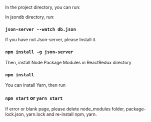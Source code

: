In the project directory, you can run:

In jsondb directory, run:

### `json-server --watch db.json`

If you have not Json-server, please Install it.

### `npm install -g json-server`

Then, install Node Package Modules in ReactRedux directory

### `npm install`

You can install Yarn, then run

### `npm start` or `yarn start`

If error or blank page, please delete node_modules folder, package-lock.json, yarn.lock and re-install npm, yarn.
